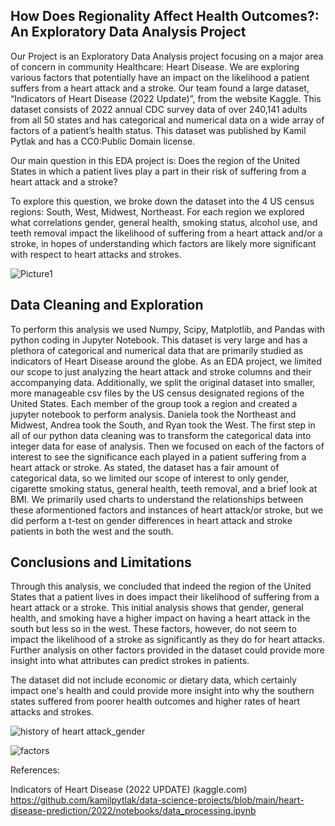 ## How Does Regionality Affect Health Outcomes?: An Exploratory Data Analysis Project 
Our Project is an Exploratory Data Analysis project focusing on a major area of concern in community Healthcare: Heart Disease. We are exploring various factors that potentially have an impact on the likelihood a patient suffers from a heart attack and a stroke. Our team found a large dataset, “Indicators of Heart Disease (2022 Update)”, from the website Kaggle. This dataset consists of 2022 annual CDC survey data of over 240,141 adults from all 50 states and has categorical and numerical data on a wide array of factors of a patient’s health status. This dataset was published by Kamil Pytlak and has a CC0:Public Domain license.

Our main question in this EDA project is: Does the region of the United States in which a patient lives play a part in their risk of suffering from a heart attack and a stroke? 

To explore this question, we broke down the dataset into the 4 US census regions: South, West, Midwest, Northeast. For each region we explored what correlations gender, general health, smoking status, alcohol use, and teeth removal impact the likelihood of suffering from a heart attack and/or a stroke, in hopes of understanding which factors are likely more significant with respect to heart attacks and strokes. 

![Picture1](https://github.com/anelaherandez/Project_1_Team7/assets/144189200/33ead3df-f030-4750-928f-83eeef4df297)

## Data Cleaning and Exploration
To perform this analysis we used Numpy, Scipy, Matplotlib, and Pandas with python coding in Jupyter Notebook. This dataset is very large and has a plethora of categorical and numerical data that are primarily studied as indicators of Heart Disease around the globe. As an EDA project, we limited our scope to just analyzing the heart attack and stroke columns and their accompanying data. Additionally, we split the original dataset into smaller, more manageable csv files by the US census designated regions of the United States. Each member of the group took a region and created a jupyter notebook to perform analysis. Daniela took the Northeast and Midwest, Andrea took the South, and Ryan took the West. The first step in all of our python data cleaning was to transform the categorical data into integer data for ease of analysis. Then we focused on each of the factors of interest to see the significance each played in a patient suffering from a heart attack or stroke. As stated, the dataset has a fair amount of categorical data, so we limited our scope of interest to only gender, cigarette smoking status, general health, teeth removal, and a brief look at BMI. We primarily used charts to understand the relationships between these aformentioned factors and instances of heart attack/or stroke, but we did perform a t-test on gender differences in heart attack and stroke patients in both the west and the south. 


## Conclusions and Limitations
Through this analysis, we concluded that indeed the region of the United States that a patient lives in does impact their likelihood of suffering from a heart attack or a stroke. This initial analysis shows that gender, general health, and smoking have a higher impact on having a heart attack in the south but less so in the west. These factors, however, do not seem to impact the likelihood of a stroke as significantly as they do for heart attacks. Further analysis on other factors provided in the dataset could provide more insight into what attributes can predict strokes in patients. 

The dataset did not include economic or dietary data, which certainly impact one's health and could provide more insight into why the southern states suffered from poorer health outcomes and higher rates of heart attacks and strokes. 

![history of heart attack_gender](https://github.com/anelaherandez/Project_1_Team7/assets/144189200/de1a6255-b7e2-40ec-b9ac-cb55c662cecf)



![factors](https://github.com/anelaherandez/Project_1_Team7/assets/144189200/c41fa076-457a-4a0e-a146-672fc05d0e99)





References: 

Indicators of Heart Disease (2022 UPDATE) (kaggle.com)
https://github.com/kamilpytlak/data-science-projects/blob/main/heart-disease-prediction/2022/notebooks/data_processing.ipynb
